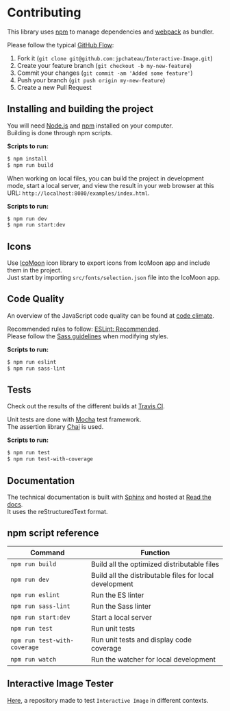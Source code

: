 # Contributing

This library uses [npm](https://www.npmjs.com/) to manage dependencies and [webpack](https://webpack.js.org/) as bundler.

Please follow the typical [GitHub Flow](https://guides.github.com/introduction/flow/):
1. Fork it (`git clone git@github.com:jpchateau/Interactive-Image.git`)
2. Create your feature branch (`git checkout -b my-new-feature`)
3. Commit your changes (`git commit -am 'Added some feature'`)
4. Push your branch (`git push origin my-new-feature`)
5. Create a new Pull Request

## Installing and building the project

You will need [Node.js](https://nodejs.org/) and [npm](https://www.npmjs.com/) installed on your computer.  
Building is done through npm scripts.

**Scripts to run:**

```sh
$ npm install
$ npm run build
```

When working on local files, you can build the project in development mode, start a local server, and view the result in
your web browser at this URL: `http://localhost:8080/examples/index.html`.

**Scripts to run:**

```sh
$ npm run dev
$ npm run start:dev
```

## Icons

Use [IcoMoon](https://icomoon.io/) icon library to export icons from IcoMoon app and include them in the project.  
Just start by importing `src/fonts/selection.json` file into the IcoMoon app.

## Code Quality

An overview of the JavaScript code quality can be found at [code climate](https://codeclimate.com/github/jpchateau/Interactive-Image).

Recommended rules to follow: [ESLint: Recommended](https://eslint.org/docs/rules/).  
Please follow the [Sass guidelines](https://sass-guidelin.es/) when modifying styles.

**Scripts to run:**

```sh
$ npm run eslint
$ npm run sass-lint
```

## Tests

Check out the results of the different builds at [Travis CI](https://travis-ci.org/jpchateau/Interactive-Image).

Unit tests are done with [Mocha](https://mochajs.org/) test framework.  
The assertion library [Chai](https://www.chaijs.com/) is used.

**Scripts to run:**

```sh
$ npm run test
$ npm run test-with-coverage
```

## Documentation

The technical documentation is built with [Sphinx](http://www.sphinx-doc.org/en/master/) and hosted at [Read the docs](https://interactive-image.readthedocs.io).  
It uses the reStructuredText format.

## npm script reference

| Command                      | Function                                                |
| ---------------------------- | ------------------------------------------------------- |
| `npm run build`              | Build all the optimized distributable files             |
| `npm run dev`                | Build all the distributable files for local development |
| `npm run eslint`             | Run the ES linter                                       |
| `npm run sass-lint`          | Run the Sass linter                                     |
| `npm run start:dev`          | Start a local server                                    |
| `npm run test`               | Run unit tests                                          |
| `npm run test-with-coverage` | Run unit tests and display code coverage                |
| `npm run watch`              | Run the watcher for local development                   |

## Interactive Image Tester

[Here](https://github.com/jpchateau/interactive-image-tester), a repository made to test `Interactive Image` in different contexts.